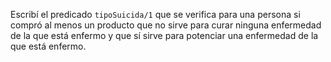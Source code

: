 Escribí el predicado `tipoSuicida/1` que se verifica para una persona si compró al menos un producto
que no sirve para curar ninguna enfermedad de la que está enfermo y que sí sirve
para potenciar una enfermedad de la que está enfermo.
